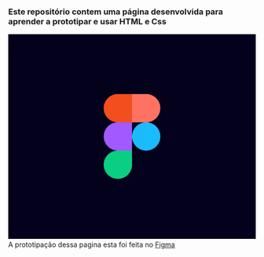 <h3>Este repositório contem uma página desenvolvida para aprender a prototipar e usar HTML e Css</h3>

![fimga](https://github.com/Miguel1DM/Cartao-de-visitas/blob/main/img/figma.png)
<br>A prototipação dessa pagina esta foi feita no [Figma](https://www.figma.com/file/LpdFivPdI8kVfiifOUf5Zm/Aula-28-08-23?type=design&mode=design&t=Fga8E9MRLRRsLjm4-1)




